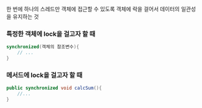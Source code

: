 한 번에 하나의 스레드만 객체에 접근할 수 있도록 객체에 락을 걸어서 데이터의 일관성을 유지하는 것

### 특정한 객체에 lock을 걸고자 할 때
```java
synchronized(객체의 참조변수){
	// ...
}
```
### 메서드에 lock을 걸고자 할 때
```java
public synchronized void calcSum(){
	//...
}
```
